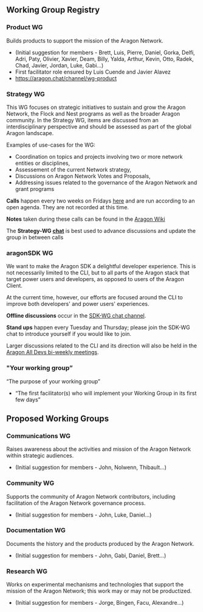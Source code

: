 ## Working Group Registry

### Product WG

Builds products to support the mission of the Aragon Network.

* (Initial suggestion for members - Brett, Luis, Pierre, Daniel, Gorka, Delfi, Adri, Paty, Olivier, Xavier, Deam, Billy, Yalda, Arthur, Kevin, Otto, Radek, Chad, Javier, Jordan, Luke, Gabi...)
* First facilitator role ensured by Luis Cuende and Javier Alavez
* https://aragon.chat/channel/wg-product

### Strategy WG

This WG focuses on strategic initiatives to sustain and grow the Aragon Network, the Flock and Nest programs as well as the broader Aragon community. In the Strategy WG, items are discussed from an interdisciplinary perspective and should be assessed as part of the global Aragon landscape.

Examples of use-cases for the WG:

* Coordination on topics and projects involving two or more network entities or disciplines,
* Assessement of the current Network strategy,
* Discussions on Aragon Network Votes and Proposals,
* Addressing issues related to the governance of the Aragon Network and grant programs

**Calls** happen every two weeks on Fridays [here](https://meet.google.com/bye-ztbk-bfh?authuser=1) and are run according to an open agenda. They are not recorded at this time.

**Notes** taken during these calls can be found in the [Aragon Wiki](https://wiki.aragon.org/working-groups/meeting-notes/strategy-wg/Strategycall20190705/)

The **Strategy-WG [chat](https://aragon.chat/channel/wg-strategy)** is best used to advance discussions and update the group in between calls

### aragonSDK WG

We want to make the Aragon SDK a delightful developer experience. This is not necessarily limited to the CLI, but to all parts of the Aragon stack that target power users and developers, as opposed to users of the Aragon Client.

At the current time, however, our efforts are focused around the CLI to improve both developers' and power users' experiences.

**Offline discussions** occur in the [SDK-WG chat channel](https://aragon.chat/channel/wg-sdk).

**Stand ups** happen every Tuesday and Thursday; please join the SDK-WG chat to introduce yourself if you would like to join.

Larger discussions related to the CLI and its direction will also be held in the [Aragon All Devs bi-weekly meetings](https://wiki.aragon.org/all_aragon_devs/overview/).

### "Your working group”

“The purpose of your working group”

* “The first facilitator(s) who will implement your Working Group in its first few days”

## Proposed Working Groups

### Communications WG

Raises awareness about the activities and mission of the Aragon Network within strategic audiences.

* (Initial suggestion for members - John, Nolwenn, Thibault...)

### Community WG

Supports the community of Aragon Network contributors, including facilitation of the Aragon Network governance process.

* (Initial suggestion for members - John, Luke, Daniel...)

### Documentation WG

Documents the history and the products produced by the Aragon Network.

* (Initial suggestion for members - John, Gabi, Daniel, Brett...)

### Research WG

Works on experimental mechanisms and technologies that support the mission of the Aragon Network; this work may or may not be productized.

* (Initial suggestion for members - Jorge, Bingen, Facu, Alexandre...)

